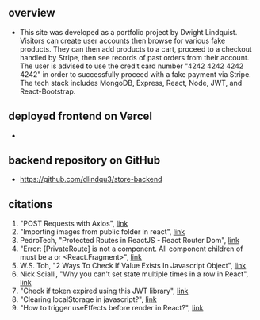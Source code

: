 ## overview 
- This site was developed as a portfolio project by Dwight Lindquist. Visitors can create user accounts then browse for various fake products. They can then add products to a cart, proceed to a checkout handled by Stripe, then see records of past orders from their account. The user is advised to use the credit card number "4242 4242 4242 4242" in order to successfully proceed with a fake payment via Stripe. The tech stack includes MongoDB, Express, React, Node, JWT, and React-Bootstrap. 


## deployed frontend on Vercel 
- 


## backend repository on GitHub 
- https://github.com/dlindqu3/store-backend


## citations 
1. "POST Requests with Axios", [link](https://masteringjs.io/tutorials/axios/post)
2. "Importing images from public folder in react", [link](https://stackoverflow.com/questions/71881492/importing-images-from-public-folder-in-react)
3. PedroTech, "Protected Routes in ReactJS - React Router Dom", [link](https://www.youtube.com/watch?v=qnH5KNtRYEI)
4. "Error: [PrivateRoute] is not a component. All component children of must be a or <React.Fragment>", [link](https://stackoverflow.com/questions/69864165/error-privateroute-is-not-a-route-component-all-component-children-of-rou)
5. W.S. Toh, "2 Ways To Check If Value Exists In Javascript Object", [link](https://code-boxx.com/check-value-exists-in-object-javascript/)
6. Nick Scialli, "Why you can't set state multiple times in a row in React", [link](https://typeofnan.dev/why-you-cant-setstate-multiple-times-in-a-row/)
7. "Check if token expired using this JWT library", [link](https://stackoverflow.com/questions/51292406/check-if-token-expired-using-this-jwt-library)
8. "Clearing localStorage in javascript?", [link](https://stackoverflow.com/questions/7667958/clearing-localstorage-in-javascript)
9. "How to trigger useEffects before render in React?", [link](https://stackoverflow.com/questions/63711013/how-to-trigger-useeffects-before-render-in-react)

